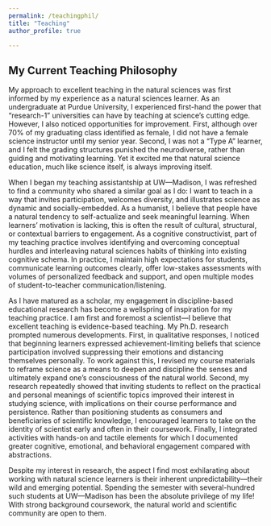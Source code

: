 ```yaml
---
permalink: /teachingphil/
title: "Teaching"
author_profile: true

---
```


My Current Teaching Philosophy
-----
My approach to excellent teaching in the natural sciences was first informed by my experience as a natural sciences learner. As an undergraduate at Purdue University, I experienced first-hand the power that “research-1” universities can have by teaching at science’s cutting edge. However, I also noticed opportunities for improvement. First, although over 70% of my graduating class identified as female, I did not have a female science instructor until my senior year. Second, I was not a “Type A” learner, and I felt the grading structures punished the neurodiverse, rather than guiding and motivating learning. Yet it excited me that natural science education, much like science itself, is always improving itself.

When I began my teaching assistantship at UW—Madison, I was refreshed to find a community who shared a similar goal as I do: I want to teach in a way that invites participation, welcomes diversity, and illustrates science as dynamic and socially-embedded. As a humanist, I believe that people have a natural tendency to self-actualize and seek meaningful learning. When learners’ motivation is lacking, this is often the result of cultural, structural, or contextual barriers to engagement. As a cognitive constructivist, part of my teaching practice involves identifying and overcoming conceptual hurdles and interleaving natural sciences habits of thinking into existing cognitive schema. In practice, I maintain high expectations for students, communicate learning outcomes clearly, offer low-stakes assessments with volumes of personalized feedback and support, and open multiple modes of student-to-teacher communication/listening.

As I have matured as a scholar, my engagement in discipline-based educational research has become a wellspring of inspiration for my teaching practice. I am first and foremost a scientist—I believe that excellent teaching is evidence-based teaching. My Ph.D. research prompted numerous developments. First, in qualitative responses, I noticed that beginning learners expressed achievement-limiting beliefs that science participation involved suppressing their emotions and distancing themselves personally. To work against this, I revised my course materials to reframe science as a means to deepen and discipline the senses and ultimately expand one’s consciousness of the natural world. Second, my research repeatedly showed that inviting students to reflect on the practical and personal meanings of scientific topics improved their interest in studying science, with implications on their course performance and persistence. Rather than positioning students as consumers and beneficiaries of scientific knowledge, I encouraged learners to take on the identity of scientist early and often in their coursework. Finally, I integrated activities with hands-on and tactile elements for which I documented greater cognitive, emotional, and behavioral engagement compared with abstractions.

Despite my interest in research, the aspect I find most exhilarating about working with natural science learners is their inherent unpredictability—their wild and emerging potential. Spending the semester with several-hundred such students at UW—Madison has been the absolute privilege of my life! With strong background coursework, the natural world and scientific community are open to them.
